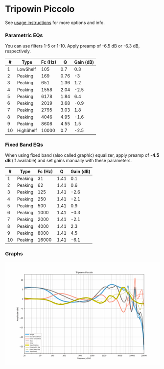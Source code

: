 # Tripowin Piccolo
See [usage instructions](https://github.com/jaakkopasanen/AutoEq#usage) for more options and info.

### Parametric EQs
You can use filters 1-5 or 1-10. Apply preamp of -6.5 dB or -6.3 dB, respectively.

|   # | Type      |   Fc (Hz) |    Q |   Gain (dB) |
|-----|-----------|-----------|------|-------------|
|   1 | LowShelf  |       105 | 0.7  |         0.3 |
|   2 | Peaking   |       169 | 0.76 |        -3   |
|   3 | Peaking   |       651 | 1.36 |         1.2 |
|   4 | Peaking   |      1558 | 2.04 |        -2.5 |
|   5 | Peaking   |      6178 | 1.84 |         6.4 |
|   6 | Peaking   |      2019 | 3.68 |        -0.9 |
|   7 | Peaking   |      2795 | 3.03 |         1.8 |
|   8 | Peaking   |      4046 | 4.95 |        -1.6 |
|   9 | Peaking   |      8608 | 4.55 |         1.5 |
|  10 | HighShelf |     10000 | 0.7  |        -2.5 |

### Fixed Band EQs
When using fixed band (also called graphic) equalizer, apply preamp of **-4.5 dB** (if available) and set gains manually with these parameters.

|   # | Type    |   Fc (Hz) |    Q |   Gain (dB) |
|-----|---------|-----------|------|-------------|
|   1 | Peaking |        31 | 1.41 |         0.1 |
|   2 | Peaking |        62 | 1.41 |         0.6 |
|   3 | Peaking |       125 | 1.41 |        -2.6 |
|   4 | Peaking |       250 | 1.41 |        -2.1 |
|   5 | Peaking |       500 | 1.41 |         0.9 |
|   6 | Peaking |      1000 | 1.41 |        -0.3 |
|   7 | Peaking |      2000 | 1.41 |        -2.1 |
|   8 | Peaking |      4000 | 1.41 |         2.3 |
|   9 | Peaking |      8000 | 1.41 |         4.5 |
|  10 | Peaking |     16000 | 1.41 |        -6.1 |

### Graphs
![](./Tripowin%20Piccolo.png)
